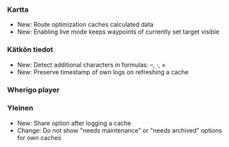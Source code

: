 
### Kartta
- New: Route optimization caches calculated data
- New: Enabling live mode keeps waypoints of currently set target visible

### Kätkön tiedot
- New: Detect additional characters in formulas: –, ⋅, ×
- New: Preserve timestamp of own logs on refreshing a cache

### Wherigo player

### Yleinen
- New: Share option after logging a cache
- Change: Do not show "needs maintenance" or "needs archived" options for own caches

